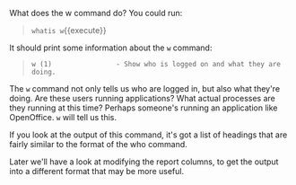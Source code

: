 What does the w command do? You could run:
> `whatis w`{{execute}}

It should print some information about the `w` command:
> ```
> w (1)                - Show who is logged on and what they are doing.
> ```

The `w` command not only tells us who are logged in, but also what they're doing. Are these users running applications? What actual processes are they running at this time? Perhaps someone's running an application like OpenOffice. `w` will tell us this.

If you look at the output of this command, it's got a list of headings that are fairly similar to the format of the who command.

Later we'll have a look at modifying the report columns, to get the output into a different format that may be more useful.

<br/>



